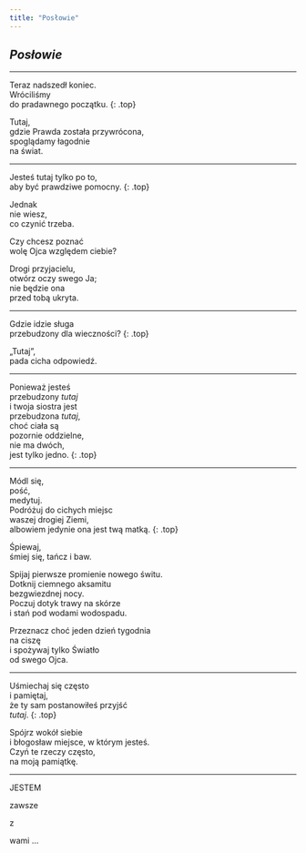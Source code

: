 ```yaml
---
title: "Posłowie"
---
```


<div class="chHead">
  <h2><em>Posłowie</em></h2>
</div>

---

<span class="dropcaps">T</span>eraz nadszedł koniec.<br>
  Wróciliśmy <br>
  do pradawnego początku.
{: .top}

Tutaj, <br>
gdzie Prawda została przywrócona,<br>
spoglądamy łagodnie<br>
na świat.

---

<span class="dropcaps">J</span>esteś tutaj tylko po to, <br>
aby być prawdziwe pomocny.
{: .top}

Jednak<br>
nie wiesz,<br>
co czynić trzeba.

Czy chcesz poznać<br>
wolę Ojca względem ciebie?

Drogi przyjacielu,<br>
otwórz oczy swego Ja;<br>
nie będzie ona<br>
przed tobą ukryta.

---

<span class="dropcaps">G</span>dzie idzie sługa<br>
przebudzony dla wieczności?
{: .top}

„Tutaj”,<br>
pada cicha odpowiedź.

---

<span class="dropcaps">P</span>onieważ jesteś <br>
przebudzony *tutaj*<br>
i twoja siostra jest <br>
przebudzona *tutaj*,<br>
choć ciała są <br>
pozornie oddzielne,<br>
nie ma dwóch,<br>
jest tylko jedno.
{: .top}

---

<span class="dropcaps">M</span>ódl się, <br>
pość,<br>
medytuj.<br>
Podróżuj do cichych miejsc<br>
waszej drogiej Ziemi,<br>
albowiem jedynie ona jest twą matką.
{: .top}

Śpiewaj,<br>
śmiej się, tańcz i baw.

Spijaj pierwsze promienie nowego świtu.<br>
Dotknij ciemnego aksamitu<br>
bezgwiezdnej nocy.<br>
Poczuj dotyk trawy na skórze<br>
i stań pod wodami wodospadu.

Przeznacz choć jeden dzień tygodnia<br>
na ciszę<br>
i spożywaj tylko Światło<br>
od swego Ojca.

---

<span class="dropcaps">U</span>śmiechaj się często<br>
i pamiętaj, <br>
że ty sam postanowiłeś przyjść<br>
*tutaj*.
{: .top}

Spójrz wokół siebie<br>
i błogosław miejsce, w którym jesteś.<br>
Czyń te rzeczy często,<br>
na moją pamiątkę.

---

<p class="iam">JESTEM</p>
<p class="i1">zawsze</p>
<p class="i2">z</p>
<p class="i3">wami &hellip;</p>



